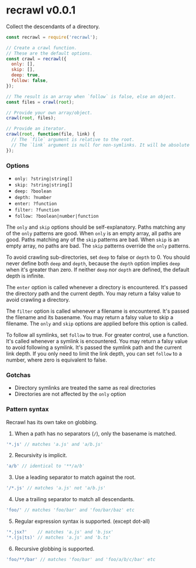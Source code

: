 # recrawl v0.0.1

Collect the descendants of a directory.

```js
const recrawl = require('recrawl');

// Create a crawl function.
// These are the default options.
const crawl = recrawl({
  only: [],
  skip: [],
  deep: true,
  follow: false,
});

// The result is an array when `follow` is false, else an object.
const files = crawl(root);

// Provide your own array/object.
crawl(root, files);

// Provide an iterator.
crawl(root, function(file, link) {
  // The `file` argument is relative to the root.
  // The `link` argument is null for non-symlinks. It will be absolute if the target is outside the root.
});
```

### Options

- `only: ?string|string[]`
- `skip: ?string|string[]`
- `deep: ?boolean`
- `depth: ?number`
- `enter: ?function`
- `filter: ?function`
- `follow: ?boolean|number|function`

The `only` and `skip` options should be self-explanatory. Paths matching any of the `only` patterns are good. When `only` is an empty array, all paths are good. Paths matching any of the `skip` patterns are bad. When `skip` is an empty array, no paths are bad. The `skip` patterns override the `only` patterns.

To avoid crawling sub-directories, set `deep` to false or `depth` to 0. You should never define both `deep` and `depth`, because the `depth` option implies `deep` when it's greater than zero. If neither `deep` nor `depth` are defined, the default depth is infinite.

The `enter` option is called whenever a directory is encountered. It's passed the directory path and the current depth. You may return a falsy value to avoid crawling a directory.

The `filter` option is called whenever a filename is encountered. It's passed the filename and its basename. You may return a falsy value to skip a filename. The `only` and `skip` options are applied before this option is called.

To follow all symlinks, set `follow` to true. For greater control, use a function. It's called whenever a symlink is encountered. You may return a falsy value to avoid following a symlink. It's passed the symlink path and the current link depth. If you only need to limit the link depth, you can set `follow` to a number, where zero is equivalent to false.

### Gotchas

- Directory symlinks are treated the same as real directories
- Directories are not affected by the `only` option

### Pattern syntax

Recrawl has its own take on globbing.

1. When a path has no separators (`/`), only the basename is matched.

```js
'*.js' // matches 'a.js' and 'a/b.js'
```

2. Recursivity is implicit.

```js
'a/b' // identical to '**/a/b'
```

3. Use a leading separator to match against the root.

```js
'/*.js' // matches 'a.js' not 'a/b.js'
```

4. Use a trailing separator to match all descendants.

```js
'foo/' // matches 'foo/bar' and 'foo/bar/baz' etc
```

5. Regular expression syntax is supported. (except dot-all)

```js
'*.jsx?'    // matches 'a.js' and 'b.jsx'
'*.(js|ts)' // matches 'a.js' and 'b.ts'
```

6. Recursive globbing is supported.

```js
'foo/**/bar' // matches 'foo/bar' and 'foo/a/b/c/bar' etc
```
